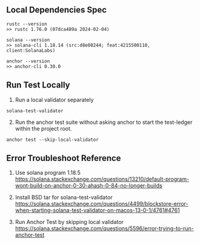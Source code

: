 ## Local Dependencies Spec

```
rustc --version
>> rustc 1.76.0 (07dca489a 2024-02-04)

solana --version 
>> solana-cli 1.18.14 (src:d8e08244; feat:4215500110, client:SolanaLabs)

anchor --version 
>> anchor-cli 0.30.0
```

## Run Test Locally

1. Run a local validator separately
```
solana-test-validator
```

2. Run the anchor test suite without asking anchor to start the test-ledger within the project root. 
```
anchor test --skip-local-validator
```

## Error Troubleshoot Reference
1. Use solana program 1.18.5
https://solana.stackexchange.com/questions/13210/default-program-wont-build-on-anchor-0-30-ahash-0-84-no-longer-builds

2. Install BSD tar for solana-test-validator
https://solana.stackexchange.com/questions/4499/blockstore-error-when-starting-solana-test-validator-on-macos-13-0-1/4761#4761

3. Run Anchor Test by skipping local validator
https://solana.stackexchange.com/questions/5596/error-trying-to-run-anchor-test

